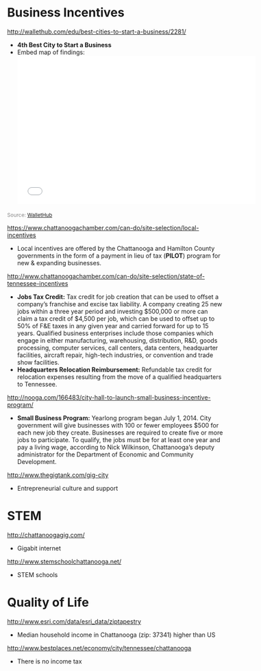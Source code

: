 
# Business Incentives


http://wallethub.com/edu/best-cities-to-start-a-business/2281/
- <b> 4th Best City to Start a Business</b>
- Embed map of findings: <iframe src="//d2e70e9yced57e.cloudfront.net/wallethub/embed/2281/geochart-startbusiness.html" width="556" height="347" frameBorder="0" scrolling="no"></iframe>
<div style="width:556px;font-size:12px;color:#888;">Source: <a href="http://wallethub.com/edu/best-cities-to-start-a-business/2281/">WalletHub</a></div>

https://www.chattanoogachamber.com/can-do/site-selection/local-incentives
- Local incentives are offered by the Chattanooga and Hamilton County governments in the form of a payment in lieu of tax (<b>PILOT</b>) program for new & expanding businesses. 

http://www.chattanoogachamber.com/can-do/site-selection/state-of-tennessee-incentives
- <b>Jobs Tax Credit:</b> Tax credit for job creation that can be used to offset a company’s franchise and excise tax liability. A company creating 25 new jobs within a three year period and investing $500,000 or more can claim a tax credit of $4,500 per job, which can be used to offset up to 50% of F&E taxes in any given year and carried forward for up to 15 years. Qualified business enterprises include those companies which engage in either manufacturing, warehousing, distribution, R&D, goods processing, computer services, call centers, data centers, headquarter facilities, aircraft repair, high-tech industries, or convention and trade show facilities.
- <b>Headquarters Relocation Reimbursement:</b> Refundable tax credit for relocation expenses resulting from the move of a qualified headquarters to Tennessee.  

http://nooga.com/166483/city-hall-to-launch-small-business-incentive-program/
- <b> Small Business Program:</b> Yearlong program began July 1, 2014. City government will give businesses with 100 or fewer employees $500 for each new job they create. Businesses are required to create five or more jobs to participate. To qualify, the jobs must be for at least one year and pay a living wage, according to Nick Wilkinson, Chattanooga’s deputy administrator for the Department of Economic and Community Development.

http://www.thegigtank.com/gig-city
- Entrepreneurial culture and support

# STEM

http://chattanoogagig.com/
- Gigabit internet

http://www.stemschoolchattanooga.net/
- STEM schools

# Quality of Life

http://www.esri.com/data/esri_data/ziptapestry
- Median household income in Chattanooga (zip: 37341) higher than US

http://www.bestplaces.net/economy/city/tennessee/chattanooga
- There is no income tax

